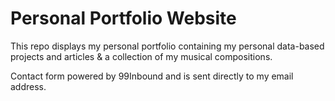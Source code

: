 <h1> Personal Portfolio Website </h1>
This repo displays my personal portfolio containing my personal data-based projects and articles & a collection of my musical compositions.



Contact form powered by 99Inbound and is sent directly to my email address.
